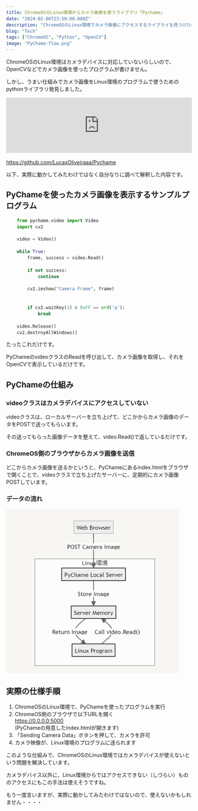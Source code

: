 ```yaml
---
title: ChromeOSのLinux環境からカメラ画像を使うライブラリ「Pychame」
date: "2024-02-06T23:50:00.000Z"
description: "ChromeOSのLinux環境でカメラ画像にアクセスするライブライを見つけたので紹介します"
blog: "Tech"
tags: ["ChromeOS", "Python", "OpenCV"]
image: "PyChame-flow.png"
---
```


ChromeOSのLinux環境はカメラデバイスに対応していないらしいので、OpenCVなどでカメラ画像を使ったプログラムが書けません。

しかし、うまい仕組みでカメラ画像をLinux環境のプログラムで使うためのpythonライブラリ発見しました。
<iframe title="LucasOliveiraaa/Pychame: A simple way to use the Chromebook integred camera within OpenCV" src="https://hatenablog-parts.com/embed?url=https://github.com/LucasOliveiraaa/Pychame" style="width:100%;height:150px; max-width:600px; margin-left:auto; margin-right:auto;" frameborder="0" scrolling="no" loading="lazy"></iframe>

https://github.com/LucasOliveiraaa/Pychame

以下、実際に動かしてみたわけではなく自分なりに調べて解釈した内容です。


## PyChameを使ったカメラ画像を表示するサンプルプログラム
``` python
    from pychame.video import Video
    import cv2

    video = Video()

    while True:
        frame, success = video.Read()

        if not success:
            continue

        cv2.imshow("Camera Frame", frame)


        if cv2.waitKey(1) & 0xFF == ord('q'):
            break

    video.Release()
    cv2.destroyAllWindows()
```
たったこれだけです。

PyChameのvideoクラスのReadを呼び出して、カメラ画像を取得し、それをOpenCVで表示しているだけです。

## PyChameの仕組み

### videoクラスはカメラデバイスにアクセスしていない
videoクラスは、ローカルサーバーを立ち上げて、どこかからカメラ画像のデータをPOSTで送ってもらいます。

その送ってもらった画像データを整えて、video.Read()で返しているだけです。

### ChromeOS側のブラウザからカメラ画像を送信

どこからカメラ画像を送るかというと、PyChameにあるindex.htmlをブラウザで開くことで、videoクラスで立ち上げたサーバーに、定期的にカメラ画像POSTしています。

### データの流れ

![](./PyChame-flow.png)

## 実際の仕様手順

1. ChromeOSのLinux環境で、PyChameを使ったプログラムを実行
2. ChromeOS側のブラウザで以下URLを開く  
   https://0.0.0.0:5000  
   (PyChameの用意したindex.htmlが開きます)
3. 「Sending Camera Data」ボタンを押して、カメラを許可
4. カメラ映像が、Linux環境のプログラムに送られます



このような仕組みで、ChromeOSのLinux環境ではカメラデバイスが使えないという問題を解決しています。

カメラデバイス以外に、Linux環境からではアクセスできない（しづらい）もののアクセスにもこの手法は使えそうですね。

もう一度言いますが、実際に動かしてみたわけではないので、使えないかもしれません・・・・
